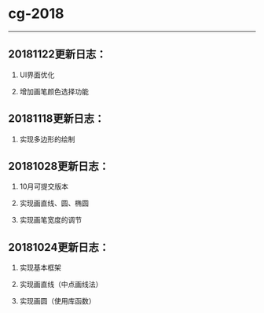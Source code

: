 # cg-2018

---
## 20181122更新日志：
1. UI界面优化

2. 增加画笔颜色选择功能

## 20181118更新日志：
1. 实现多边形的绘制

## 20181028更新日志：
1. 10月可提交版本

2. 实现画直线、圆、椭圆

3. 实现画笔宽度的调节

## 20181024更新日志：
1. 实现基本框架

2. 实现画直线（中点画线法）

3. 实现画圆（使用库函数）
